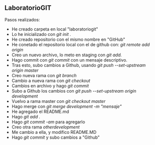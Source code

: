 ## LaboratorioGIT

Pasos realizados:
- He creado carpeta en local "laboratoriogit"
- Lo he inicializado con _git init ._
- He creado repositorio con el mismo nombre en "GitHub"
- He conetado el repositorio local con el de github con: _git remote add origin_
- Creo un nuevo archivo, lo meto en staging con _git add._
- Hago commit con _git commit_ con un mensaje descriptivo.
- Tras esto, subo cambios a Github, usando _git push --set-upstream origin master_
- Creo nueva rama con _git branch_
- Cambio a nueva rama con _git checkout_
- Cambios en archivo y hago _git commit_
- Subo a Github los cambios con _git push --set-upstream origin development_
- Vuelvo a rama master con _git checkout master_
- Hago merge con _git merge development -m "mensaje"_
- He agregado el README.md
- Hago _git add ._
- Hago _git commit -am_ para agregarlo
- Creo otra rama _otherdevelopment_
- Me cambio a ella, y modifico README.MD
- Hago _git commit_ y subo cambios a "Github"



